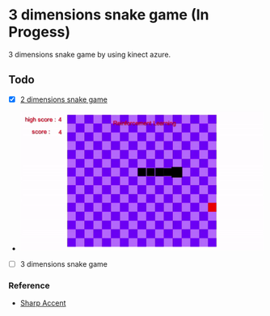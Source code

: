 # 3 dimensions snake game (In Progess)

3 dimensions snake game by using kinect azure.

## Todo
- [x] [2 dimensions snake game](https://github.com/sammiee5311/3_dimensions_snake_game/tree/main/2d_practice)
- ![](./images/test.gif)
- [ ] 3 dimensions snake game

### Reference

+ [Sharp Accent](https://www.youtube.com/channel/UCq9_1E5HE4c_xmhzD3r7VMw)
